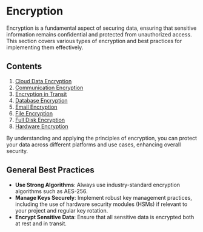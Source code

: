 # Encryption

Encryption is a fundamental aspect of securing data, ensuring that sensitive information remains confidential and protected from unauthorized access. This section covers various types of encryption and best practices for implementing them effectively.

## Contents

1. [Cloud Data Encryption](./cloud-data-encryption.md)
2. [Communication Encryption](./communication-encryption.md)
3. [Encryption in Transit](./encryption-in-transit.md)
4. [Database Encryption](./database-encryption.md)
5. [Email Encryption](./email-encryption.md)
6. [File Encryption](./file-encryption.md)
7. [Full Disk Encryption](./full-disk-encryption.md)
8. [Hardware Encryption](./hardware-encryption.md)

By understanding and applying the principles of encryption, you can protect your data across different platforms and use cases, enhancing overall security.

## General Best Practices

- **Use Strong Algorithms**: Always use industry-standard encryption algorithms such as AES-256.
- **Manage Keys Securely**: Implement robust key management practices, including the use of hardware security modules (HSMs) if relevant to your project and regular key rotation.
- **Encrypt Sensitive Data**: Ensure that all sensitive data is encrypted both at rest and in transit.
